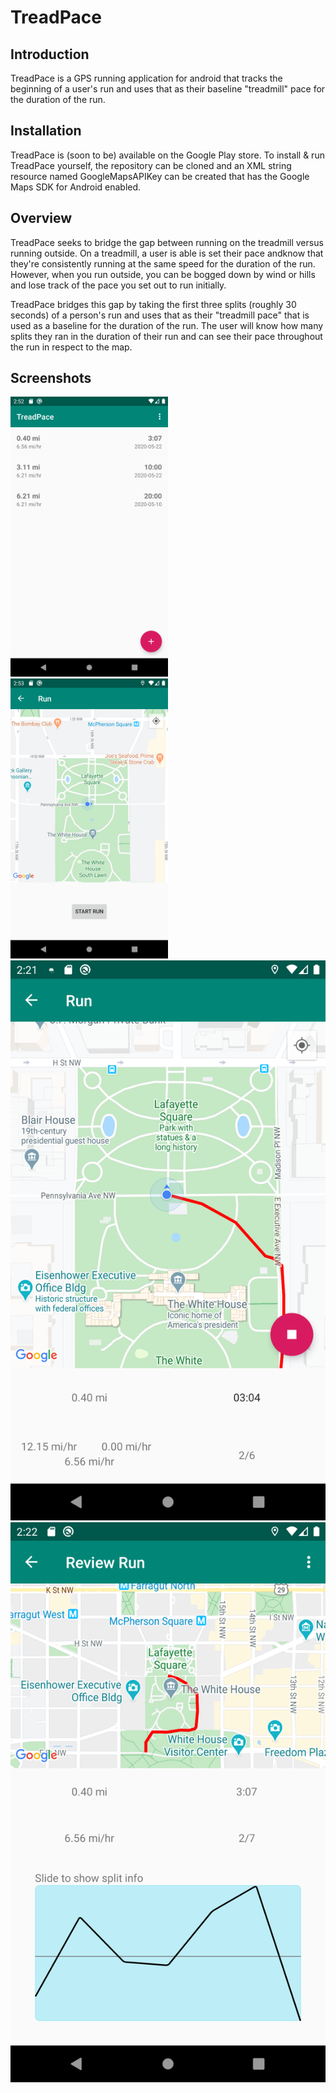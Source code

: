 # TreadPace

## Introduction

TreadPace is a GPS running application for android that tracks the beginning of a user's run and uses that as their baseline "treadmill" pace for the duration of the run.

## Installation

TreadPace is (soon to be) available on the Google Play store. To install & run TreadPace yourself, the repository can be cloned and an XML string resource named GoogleMapsAPIKey can be created that has the Google Maps SDK for Android enabled.

## Overview

TreadPace seeks to bridge the gap between running on the treadmill versus running outside. On a treadmill, a user is able is set their pace andknow that they're consistently running at the same speed for the duration of the run. However, when you run outside, you can be bogged down by wind or hills and lose track of the pace you set out to run initially. 

TreadPace bridges this gap by taking the first three splits (roughly 30 seconds) of a person's run and uses that as their "treadmill pace" that is used as a baseline for the duration of the run. The user will know how many splits they ran in the duration of their run and can see their pace throughout the run in respect to the map.


## Screenshots

<img src="images/home_screen.png" alt="Home screen" width="50%" height="50%" /> <img src="images/run_before.png" alt="Before run"  width="50%" height="50%" /> 
![Run in progress](images/run_inprogress.png)
![Review run](images/review.png)
